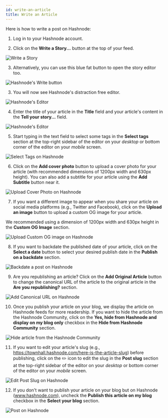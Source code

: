 ```yaml
---
id: write-an-article
title: Write an Article
---
```


Here is how to write a post on Hashnode:

1. Log in to your Hashnode account.

2. Click on the **Write a Story...** button at the top of your feed.

![Write a Story](https://cdn.hashnode.com/res/hashnode/image/upload/v1614679369507/PyRBo723X.png?auto=compress)

3. Alternatively, you can use this blue fat button to open the story editor too. 

![Hashnode's Write button](https://cdn.hashnode.com/res/hashnode/image/upload/v1614690908013/bWNmLkqsp.png?auto=compress)

3. You will now see Hashnode's distraction free editor.

![Hashnode's Editor](https://cdn.hashnode.com/res/hashnode/image/upload/v1614681129256/SAI8NvJ0p.png?auto=compress)

4. Enter the title of your article in the **Title** field and your article's content in the **Tell your story...** field.

![Hashnode's Editor](https://cdn.hashnode.com/res/hashnode/image/upload/v1614681165463/c5JVhaVKQ.png?auto=compress)

5. Start typing in the text field to select some tags in the **Select tags** section at the top-right sidebar of the editor on your *desktop* or bottom corner of the editor on your *mobile* screen.

![Select Tags on Hashnode](https://cdn.hashnode.com/res/hashnode/image/upload/v1614681199811/FfRCELANU.png?auto=compress)

6. Click on the **Add cover photo** button to upload a cover photo for your article (with recommended dimensions of 1200px width and 630px height). You can also add a subtitle for your article using the **Add Subtitle** button near it. 

![Upload Cover Photo on Hashnode](https://cdn.hashnode.com/res/hashnode/image/upload/v1614681233146/g-TEOxBRD.png?auto=compress)

7. If you want a different image to appear when you share your article on social media platforms (e.g., Twitter and Facebook), click on the **Upload an image** button to upload a custom OG image for your article.

We recommended using a dimension of 1200px width and 630px height in the **Custom OG Image** section. 

![Upload Custom OG image on Hashnode](https://cdn.hashnode.com/res/hashnode/image/upload/v1614684741393/5P5md_rwz.png?auto=compress)

8. If you want to backdate the published date of your article, click on the **Select a date** button to select your desired publish date in the **Publish on a backdate** section.

![Backdate a post on Hashnode](https://cdn.hashnode.com/res/hashnode/image/upload/v1614685215890/eOLjjno9S.png?auto=compress)

9. Are you republishing an article? Click on the **Add Original Article** button to change the canonical URL of the article to the original article in the **Are you republishing?** section.

![Add Canonical URL on Hashnode](https://cdn.hashnode.com/res/hashnode/image/upload/v1614685254513/YjP1twa8r.png?auto=compress)

10. Once you publish your article on your blog, we display the article on Hashnode feeds for more readership. If you want to hide the article from the Hashnode Community, click on the **Yes, hide from Hashnode and display on my blog only** checkbox in the **Hide from Hashnode Community** section.

![Hide article from the Hashnode Community](https://cdn.hashnode.com/res/hashnode/image/upload/v1614689898007/7C2N4xKnh.png?auto=compress)

11. If you want to edit your article's slug (e.g., https://townhall.hashnode.com/here-is-the-article-slug) before publishing, click on the ✏️ icon to edit the slug in the **Post slug** section at the top-right sidebar of the editor on your *desktop* or bottom corner of the editor on your *mobile* screen.

![Edit Post Slug on Hashnode](https://cdn.hashnode.com/res/hashnode/image/upload/v1614689938024/gp6N2wG-N.png?auto=compress)

12. If you don't want to publish your article on your blog but on Hashnode (www.hashnode.com), uncheck the **Publish this article on my blog** checkbox in the **Select your blog** section.

![Post on Hashnode](https://cdn.hashnode.com/res/hashnode/image/upload/v1614689975621/9AP8PBS3K.png?auto=compress)
